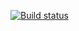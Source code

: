 [![Build status](https://ci.appveyor.com/api/projects/status/6kmgm3vknne73sp9/branch/main?svg=true)](https://ci.appveyor.com/project/Natysun07/webtestingbyselenium/branch/main)

